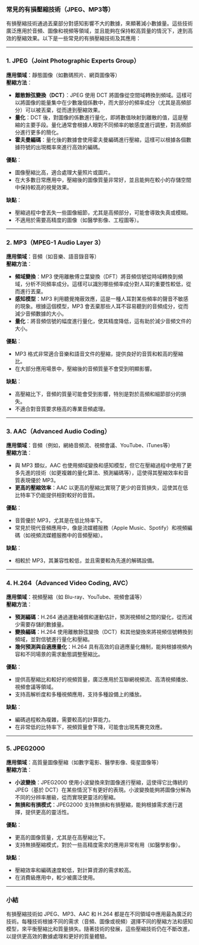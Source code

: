 ### 常見的有損壓縮技術（JPEG、MP3等）

有損壓縮技術通過丟棄部分對感知影響不大的數據，來顯著減小數據量。這些技術廣泛應用於音頻、圖像和視頻等領域，並且能夠在保持較高質量的情況下，達到高效的壓縮效果。以下是一些常見的有損壓縮技術及其應用：

---

### 1. **JPEG（Joint Photographic Experts Group）**

**應用領域**：靜態圖像（如數碼照片、網頁圖像等）  
**壓縮方法**：
- **離散餘弦變換（DCT）**：JPEG 使用 DCT 將圖像從空間域轉換到頻域。這樣可以將圖像的能量集中在少數幾個係數中，而大部分的頻率成分（尤其是高頻部分）可以被丟棄，從而達到壓縮效果。
- **量化**：DCT 後，對圖像的係數進行量化，即將數值映射到離散的值，這是壓縮的主要手段。量化通常會根據人眼對不同頻率的敏感度進行調整，對高頻部分進行更多的簡化。
- **霍夫曼編碼**：量化後的數據會使用霍夫曼編碼進行壓縮，這樣可以根據各個數據符號的出現概率來進行高效的編碼。

**優點**：
- 圖像壓縮比高，適合處理大量照片或圖片。
- 在大多數日常應用中，壓縮後的圖像質量非常好，並且能夠在較小的存儲空間中保持較高的視覺效果。

**缺點**：
- 壓縮過程中會丟失一些圖像細節，尤其是高頻部分，可能會導致失真或模糊。
- 不適用於需要高精度的圖像（如醫學影像、工程圖等）。

---

### 2. **MP3（MPEG-1 Audio Layer 3）**

**應用領域**：音頻（如音樂、語音錄音等）  
**壓縮方法**：
- **頻域變換**：MP3 使用離散傅立葉變換（DFT）將音頻信號從時域轉換到頻域，分析不同頻率成分。這樣可以識別哪些頻率成分對人耳的重要性較低，從而進行丟棄。
- **感知模型**：MP3 利用聽覺掩蔽效應，這是一種人耳對某些頻率的聲音不敏感的現象。根據這個模型，MP3 會丟棄那些人耳不容易聽到的音頻成分，從而減少音頻數據的大小。
- **量化**：將音頻信號的幅度進行量化，使其精度降低，這有助於減少音頻文件的大小。

**優點**：
- MP3 格式非常適合音樂和語音文件的壓縮，提供良好的音質和較高的壓縮比。
- 在大部分應用場景中，壓縮後的音頻質量不會受到明顯影響。

**缺點**：
- 高壓縮比下，音頻的質量可能會受到影響，特別是對於高頻和細節部分的損失。
- 不適合對音質要求極高的專業音頻處理。

---

### 3. **AAC（Advanced Audio Coding）**

**應用領域**：音頻（例如，網絡音頻流、視頻會議、YouTube、iTunes等）  
**壓縮方法**：
- 與 MP3 類似，AAC 也使用頻域變換和感知模型，但它在壓縮過程中使用了更多先進的技術（如更複雜的量化算法、預測編碼等），這使得其壓縮效率和音質表現優於 MP3。
- **更高的壓縮效率**：AAC 以更高的壓縮比實現了更少的音質損失，這使其在低比特率下仍能提供相對較好的音質。

**優點**：
- 音質優於 MP3，尤其是在低比特率下。
- 常見於現代音頻應用中，像是流媒體服務（Apple Music、Spotify）和視頻編碼（如視頻流媒體服務中的音頻壓縮）。

**缺點**：
- 相較於 MP3，其兼容性較低，並且需要較為先進的解碼設備。

---

### 4. **H.264（Advanced Video Coding, AVC）**

**應用領域**：視頻壓縮（如 Blu-ray、YouTube、視頻會議等）  
**壓縮方法**：
- **預測編碼**：H.264 通過運動補償和運動估計，預測視頻帧之間的變化，從而減少需要存儲的數據量。
- **變換編碼**：H.264 使用離散餘弦變換（DCT）和其他變換來將視頻信號轉換到頻域，並對信號進行量化和壓縮。
- **幾何預測與自適應量化**：H.264 具有高效的自適應量化機制，能夠根據視頻內容和不同場景的需求動態調整壓縮比。

**優點**：
- 提供高壓縮比和較好的視頻質量，廣泛應用於互聯網視頻流、高清視頻播放、視頻會議等領域。
- 支持高解析度和多種視頻應用，支持多種設備上的播放。

**缺點**：
- 編碼過程較為複雜，需要較高的計算能力。
- 在非常低的比特率下，視頻質量會下降，可能會出現馬賽克效應。

---

### 5. **JPEG2000**

**應用領域**：高質量圖像壓縮（如數字電影、醫學影像、衛星圖像等）  
**壓縮方法**：
- **小波變換**：JPEG2000 使用小波變換來對圖像進行壓縮，這使得它比傳統的 JPEG（基於 DCT）在某些情況下有更好的表現。小波變換能夠將圖像分解為不同的分辨率層級，從而實現更靈活的壓縮。
- **無損和有損模式**：JPEG2000 支持無損和有損壓縮，能夠根據需求進行選擇，提供更高的靈活性。

**優點**：
- 更高的圖像質量，尤其是在高壓縮比下。
- 支持無損壓縮模式，對於一些高精度需求的應用非常有用（如醫學影像）。

**缺點**：
- 壓縮效率和編碼速度較低，對計算資源的需求較高。
- 在消費級應用中，較少被廣泛使用。

---

### 小結

有損壓縮技術如 JPEG、MP3、AAC 和 H.264 都是在不同領域中應用最為廣泛的技術。每種技術根據不同的需求（音頻、圖像或視頻）選擇不同的壓縮方法和感知模型，來平衡壓縮比和質量損失。隨著技術的發展，這些壓縮技術仍在不斷改進，以提供更高效的數據處理和更好的質量體驗。